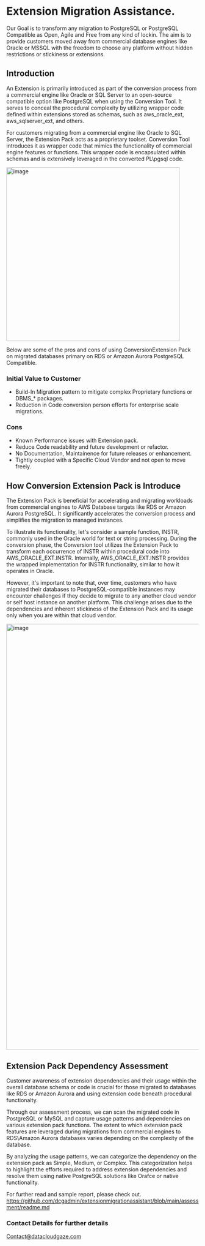 # Extension Migration Assistance.

Our Goal is to transform any migration to PostgreSQL or PostgreSQL Compatible as Open, Agile and Free from any kind of lockin. The aim is to provide customers moved away from commercial database engines like Oracle or MSSQL with the freedom to choose any platform without hidden restrictions or stickiness or extensions.


## Introduction
An Extension is primarily introduced as part of the conversion process from a commercial engine like Oracle or SQL Server to an open-source compatible option like PostgreSQL when using the Conversion Tool. It serves to conceal the procedural complexity by utilizing wrapper code defined within extensions stored as schemas, such as aws_oracle_ext, aws_sqlserver_ext, and others.

For customers migrating from a commercial engine like Oracle to SQL Server, the Extension Pack acts as a proprietary toolset. Conversion Tool introduces it as wrapper code that mimics the functionality of commercial engine features or functions. This wrapper code is encapsulated within schemas and is extensively leveraged in the converted PL\pgsql code.

<img width="454" alt="image" src="https://github.com/dcgadmin/sctextensionmigrator/assets/137620464/e6797f5f-3917-4d8b-8b31-e6e57ddc1732">


Below are some of the pros and cons of using ConversionExtension Pack on migrated databases primary on RDS or Amazon Aurora PostgreSQL Compatible.

### Initial Value to Customer

- Build-In Migration pattern to mitigate complex Proprietary functions or DBMS_* packages.
- Reduction in Code conversion person efforts for enterprise scale migrations.

### Cons 

- Known Performance issues with Extension pack.
- Reduce Code readability and future development or refactor.
- No Documentation, Maintainence for future releases or enhancement. 
- Tightly coupled with a Specific Cloud Vendor and not open to move freely.

## How Conversion Extension Pack is Introduce

The Extension Pack is beneficial for accelerating and migrating workloads from commercial engines to AWS Database targets like RDS or Amazon Aurora PostgreSQL. It significantly accelerates the conversion process and simplifies the migration to managed instances.

To illustrate its functionality, let's consider a sample function, INSTR, commonly used in the Oracle world for text or string processing. During the conversion phase, the Conversion tool utilizes the Extension Pack to transform each occurrence of INSTR within procedural code into AWS_ORACLE_EXT.INSTR. Internally, AWS_ORACLE_EXT.INSTR provides the wrapped implementation for INSTR functionality, similar to how it operates in Oracle.

However, it's important to note that, over time, customers who have migrated their databases to  PostgreSQL-compatible instances may encounter challenges if they decide to migrate to any another cloud vendor or self host instance on another platform. This challenge arises due to the dependencies and inherent stickiness of the Extension Pack and its usage only when you are within that cloud vendor.

<img width="1113" alt="image" src="https://github.com/dcgadmin/sctextensionmigrator/assets/137620464/bb79ce83-e010-48ec-92b7-5283ff7ff5cc">


## Extension Pack Dependency Assessment

Customer awareness of extension dependencies and their usage within the overall database schema or code is crucial for those migrated to  databases like RDS or Amazon Aurora and using extension code beneath procedural functionalty.

Through our assessment process, we can scan the migrated code in PostgreSQL or MySQL and capture usage patterns and dependencies on various extension pack functions. The extent to which extension pack features are leveraged during migrations from commercial engines to RDS\Amazon Aurora databases varies depending on the complexity of the database.

By analyzing the usage patterns, we can categorize the dependency on the extension pack as Simple, Medium, or Complex. This categorization helps to highlight the efforts required to address extension dependencies and resolve them using native PostgreSQL solutions like Orafce or native functionality.

For further read and sample report, please check out.
https://github.com/dcgadmin/extensionmigrationassistant/blob/main/assessment/readme.md

### Contact Details for further details
Contact@datacloudgaze.com
